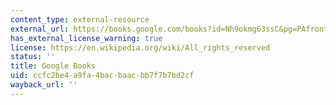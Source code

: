 ```yaml
---
content_type: external-resource
external_url: https://books.google.com/books?id=Nh9okmg63ssC&pg=PAfrontcover#v=onepage&q&f=false
has_external_license_warning: true
license: https://en.wikipedia.org/wiki/All_rights_reserved
status: ''
title: Google Books
uid: ccfc2be4-a9fa-4bac-baac-bb7f7b7bd2cf
wayback_url: ''
---
```

